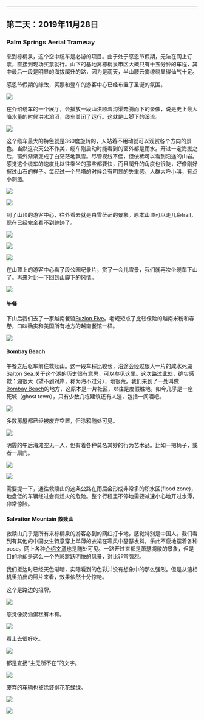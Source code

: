 
-------------
第二天：2019年11月28日
-------------

### Palm Springs Aerial Tramway
来到棕榈泉，这个空中缆车是必游的项目。由于处于感恩节假期，无法在网上订票，直接到现场买票就行。山下的基地离棕榈泉市区大概只有十五分钟的车程，其中最后一段是明显的海拔爬升的路，因为是雨天，半山腰云雾缭绕显得仙气十足。

感恩节假期的缘故，买票和登车的游客中心已经布置了圣诞的氛围。

![](https://lh3.googleusercontent.com/aPWKEo0fUcA-VYlyi_7btxNJRiR1WJeTYMk8kYlSTc1cYbfJYRMx-zmR8pAQaLG_wuN3gs8z-ML-PnnKZK9Ewd7OJN1ktTzzvwfi1ZuFc6euTt3RiUyhbNC4EL30Y7RpuoFjcFy31JToX8Denozs0bAR6nHDf90BBAMUpqwGqB3ylfkVHbw6Um8AtJtGWVueWS5C8HaNf592xxxemGembz396yqXIS7MdLnEoPwGfplAnAvRqsFyHihbb0q9fH9Bd-HpcjTLNNTtfecOYvusRoptJetY0srmp-DBuIhuDisUGRJCLbqEr8pOS12mIuAbk7hYvqin0CZK3cszNHDHmFySr5Befh6xDC0n5daJxY7Gt9G66nE366uNa7xFs1Yl2haFXG70ylqO13-p38dKLMnAlDhXITEj4b0IQogMfGZEGOswtn60zMbOq_fTuDHql95zOs4UNrowyIJXl9mGqHoDBGVvmOFIpu4_F693hZrX9SOzrCvhZ1yJngg-mDFqWl7iNmsAhzYJ8vzu0L6ZE2PEb3maP7KdxWRNNBsyWr2js1ooasPXh6AtQe3jD2jMcL75lbruIVRak8WJeiVTfDadhKnCtLHVRl3dOhmOzBVyOmvH3JVSKnAxMpxTsPQ7LIOBiEJOXvzmYJpF6mM8L7f74CryaXgr_wioadAih82nHkIO8avCdmY7ZCeIayF1Q5Sb2PZVfI4vfyTjmep853Cr3_VWgCEENC6JXq-RbIg9wBaq=w600)

在介绍缆车的一个展厅，会播放一段山洪顺着沟渠奔腾而下的录像，说是史上最大降水量的时候洪水滔滔，缆车关闭了运行。这就是山脚下的溪流。

![](https://lh3.googleusercontent.com/r0rNUFw1k4LA2N4p9P0CjZF4ykQ1xZKl_uUuko4Lcnmzhq1H6JXltJczKl6JkhZf0WH5qAs3HLFB7JiEyL1eTzojb7Kf0r97EH8BMSZQWyBhFkmJOTI8lDyoqmPFXxmAHFV2lRrQKV3VGYPxMX3woJScWXc8n0SKqfp-RTNvlbCG2qd08YTc1A17QS9UEqvJRmrEC8GG4uzrfUKPL9DD_m91_G_lo6UDIa5LMoHp8k5_t0j4qBjf9AxqXLcg8k2hmxjc7A0azU9cHBiqm-nHfkD9CNDRuaaaH_0A9tKGHSHizQ2ZHfMoBa80d24SCYmUYf2yUIJFA9W0CsuiQA8j8cVI2HexjVAJwcbY-dyZNCQohLPsON408uHHAPwP0kkMVtNU3T1f6frvYfUkQOAmADF1F0FE1VZdxRh1zijEpgVxWgodL9O1DQzc7iHTr8A-IjolCk_XVdjfJyitam4ghofz8MAqpKQEDgaBRPbwy5f-IwmN95tWE7zyga9J-GOFo7Dz-EOE97tqX4qoEiTrp5ul_H4dNgEjQLzCUXTTRJE-XxYK1ktyd8B-hvYzjbWpTYINuI2IDZraPicGlmt01dFcB0erFFkmNZbqdQ1jmmRqFQ0nmFzswCUntXcTui7xeav7Jc0hspZnsNvIScghcFNsBGhEycYHMSrOZXeX3o0cxr_bm8ZumdKP2s-LNhvgJuIOi1kGL-pJPJl2UqkJn1ONv5hApuoXqATTHS6H2YR_amv2=h600)

这个缆车最大的特色就是360度旋转的，人站着不用动就可以观赏各个方向的景色。当然这次天公不作美，缆车刚启动时能看到的窗外都是雨水。开过一定海拔之后，窗外渐渐变成了白茫茫地飘雪。尽管视线不佳，但依稀可以看到沿途的山岩。感觉这个缆车的速度比以往乘坐的那些都要快，而且爬升的角度也很陡，好像刚好擦过山石的样子。每经过一个吊塔的时候会有明显的失重感，人群大呼小叫，有点小刺激。

![](https://lh3.googleusercontent.com/qesh_oCmZl9KKwZKgBdsl1YkMTj2kada4BlH6xVCVf32tz4lZCovD6Sa_kzUPiaKIcO0sVXACK6c75-ZFmTQ5cQLjoDAnx7kStnNlTsdmnNfgnLeeae4K88N3Ce8Mq4bc7r3gi2IOxFRLFr48DvZ6fZ0TW4_Lk-85bXlH38wtCCw-41rgiqGNlHWyLpgkHAeSwIPxbdpKaUr7iUmoSXU2oXa95dHEza9mJz9LcufmF2kBuXs2bo4OOt1J-F6HsGhTxe9rvmqbneiNqnsMp0es8aITu9BO71l1wOpH1jiHEoH3rjlE8t1HUsR1cQ2livkeaRyNn1JXYKpkr6IN0HwV-FTeKIW555U3TJ88WVmHLHtEzY2mcZVAsK4Ew9EEOwdEoZmL9stmdlnU2NaalaeZ831THgC5tO4nDo5hVtbxsiMNNgtys8dRi3le3Q9dizJqZOZv1sxKBEXr1J-9nGfKIBgKyJOJOWcU_pvkaXRlkynIjC_NP3EcZ5mlRWKsrUSXDbAQ3xjCtdhsY09tah13FAEinRqjUZyCopiU6fLaNBG4rbay9gbsKKmaWL0NnK9eA9rbScDfHB2W1rR-IwyvnVy5dtwvh3wXxidwbjF-UBGJifsq__VFgfKxmbIo0inWfRZFjeeoZs-qONoV--U7M9ozI-Rjsu04W6uRANAsnSSB-6T6B6L2mxTsvR9N9ICZ8d3ULeHKuivAt-sni7hnU54rF8OPbkcPybiOtvD2617ZX0f=w600)

![](https://lh3.googleusercontent.com/NTC-DnQZGCvscgJa-J5dmiA03-Z4ZzVCnO8oPv1HayLXSlPB3saMQa3pI_TwQMkHuMxwjpxDgCRcaHWEbAYux1WtcEf4pL_mToz96g0kBL5KwQlk4clUac661olGiFh6t2oIul42wS2iuBOCP2q2xiCqFqE5CxrxycL2Lh860i8wim21ctoRYd0s2Df8SoAh_80JjZlHonScHVbxNNbpAM6aezvQZ7JNKpgBwid7EcFz1H0DgiNdIZ7NQ7M52Y9-ph2QHFOcvTIeE6_WeqmJcKHvfewv65c8OVgG10WtEsfgrdoG_5L_b3PcUGA4aOotnpvX3jtJv_7pr1T8zqYiyVFDXF2Y-_p5xZMeH4_bl7GlbfGtH_t0vQQlehu578i_ZiKEylxy-t53OfbNfvUethlcdQj-TVeBsUiiiJTqrMgHZf6ZlSP2QVJ-5g8TtXKjw0xylEhXircgmDToLgv0A03chn9uQg28At3_03N3TxwOzBtvidoS1NtUn3m3GIV5RdkBlEr1vfVJV9E5c4bSu9hSI8KEJHZVqk5mMofFRN9rSXeygooRzLqoBz8W7SLdN0JvySJKmlmdtiWO_7D0q8YBF7WMAK8cD_4da0x-7v1sXufoXUC4MqNJsVqgFv1eGKy8auwKmWzpsLzOMvgjTJm2xM4BT0GfHi-QlM1gh1PkPmWnE3Hf7IoV8L85o6jlt6sax59uUOQCz_Q4mnQDO5CrrD36GDwgXQ-8NI0QXbdDweMd=h600)

到了山顶的游客中心，往外看去就是白雪茫茫的景象。原本山顶可以走几条trail，现在已经完全看不到踪迹了。

![](https://lh3.googleusercontent.com/srJVg_OX6GhilX7QdL0Ja6OnkJQ3phIAZoScKkH5RGxBmXvX4MQEIoQa_zp_ya90eDPf8kZVI9tMfjE6LckKydba0U7X4dZBUfqu0Lz6NZDXbdgWJBTbYwWCy-HltglsVuYpXywISPTcTO5aySXJPTkckBR8QZecDRPASloIzMW_gdb8kSBeCVXxoJITUyJOKQknUAKMjT2WmI-fseDFvqOnZkXGiIbZzM7i75BmUh5EVkpY6ucUMPvsxc0BsAAELUzpQt7EDSiwBGGy6cNi0yAvdMkYvc0DML676WRVrd6NF0m_LXCocXUVvmGXyt7GqcRHmgfZflvu2D6dtBBMeajS-veE6crNuYOzrWHzlJjkZ8caoP-AcvNXXifBI4a-NY6et1n-sbZUn_QoGLERS-EDc_vkchBZ8quy1t7ReS3YvaznzrEVGbNQJrTzN_B0EW5i4WY0FvlnBeA6op3EbprKsnoaNmUNxZnbh3akveh53UK-7wz0YdqvPT4J_jsLOy1R_mmUsfLYToTVGXWKuerlbVL-ey_RQyZMSlrbaPZ7d6yN_v0TuDGBgYXAh1lDGm39dcGj-MYv6iID8Nrbrp1hsZNvYuwK4B7IAeCwdjIKxTsrprcJCPO05FpGBdCDPyOudltWe9LgEfrvd2Dk6EOuvfjINBKssURbup_EZ6X2QH4IeeRPds7l0qVcOXrx0Ty6WY5gDs5mvQu7N3ZZ_mMgQrC3Z_z232Y_rYgHMQrZyocn=w600)

![](https://lh3.googleusercontent.com/po67xnenlH6qJNELanAIIrh9CDfSPSAjVm55jQStVE4EhAcPGRHWs6TAegcjG_6Xk-bog8uKnd4ljKJFKGc-0oY5PjzJKfQSB2OIb7jC7FTtlnL2FKr9GuF7b-pmTwuFaeEoN8tMXhr3KRe6o0Xka1GZBwQsXDDgQSGOWqiJteBg5H538Uk6e75Chdim2yqW2VOv-GasHEiW1fz-gRUBBv2FiyuVcIW10u5bGH6S8GupRGou3-UUmnDgH-idw7Qrm_5Ho61l1LtWlwieIf0U_pNnWtZYeJvDXrYx7GC1drNpQI0cb6DrG2zdfYaPhd5LYbDeYE-84gr8b_z_Ph-vEkzYYxE6GYhPhe-HfuBP8C-NTP8qsSJ7VuLX6meF4QTN6x4O7NO_reVDOvxDRn4AsM-sF7sPpsC0KM9YmJxP0JuLQqZ2ypBv63kCLk9oJ4kkqf0LM40Oz6a19lf-4wafNjwWqeI04PdFkZdiwpJ_6MzAqeU8SB2CXbsztmOv_3_6FREd2FID1Ab3RUlPyzXFxh72hiFDBYcvVLcryc43As9mRI3MYahSBMKoKa4_8GYxNKhkORwT0DmhDGo5j2dlbwQROZ1rZ-s0D5LQxQgstJYC0D1bAq3mYyOd08xMaGo7hhFSFtAO8tUTmIKH330Hx9L670SQ3Mw0QlkcQAQ5IYy0FVXDlbjT5EK46Jz-LavSjznVzsevf6RQh0SMWSPUf1qvhJgc2kq4no1xytS02R1u5-It=h600)

![](https://lh3.googleusercontent.com/q1uWkaL6JSPB3qp8B7e4b83BIp-d4aW7z9lIwGwRUjRtcHH8DdQVLjOe_Z8C7_g3D5k3wYjHD2Y3QmYYJJpg2MxCrYGrpD9cQKqJWbKF3zkf80j2a5wlavBkrzR3-4PoG_x7pq1UQB-msKKQv4bkuQsRrxUJuhS5aPRy694oX7geLt8_IWJRjnWx3-hhrB2vTwInDpXl5o4JQ2koGkL3UGZB5kNxNW8MLHnXMf231VNLknZbvcxMPB-RXownIwndjjXW3ziTppH1zobIKS-7lQbKdSuSj2sOwNQnIOpgyC-CtN3ekeMeyB-tXHSaRLkU15_3MSdPpus2iIANQMAuHMUDBX_lF6F5meKrcXQstQfRzvd-ACsQfAcQy8ODK9bgLtAzGua-JwXbsjic8Oisa2GxsM8VdaeeyME3QC3ilBNvVubk5iEKrG_q7j3ANbd2H8TRV0zVWmjaIfUexR6qZ8HLqnD_8zKCCK2MCkITPwQXIRI_YGMUCm-lXfU-mEo9LQLFpvPFwUMSAZKBeIF3Ep8yPLfzeQoh8Zrf7SeCt62Je7170XbhJ6kW149GeyWU6hHq1b1CKumsqLd1ozPuhsglO90L0WsVE2s5rv7m7yWf8H6ZzT5H4V9GYZJyVMSpWlY7PxobanFeYtYyLPL1br31CcmkqiI4zIn-PH2Nsz5n5wTu6-6BAuMnNbV3stc0ZHG6s7qW1dftrPWY3zYGbe-Lf3cKxevC6AQusyhHAA6OTlb1=w600)

在山顶上的游客中心看了段公园纪录片，赏了一会儿雪景，我们就再次坐缆车下山了。再来对比一下回到山脚下的风情。

![](https://lh3.googleusercontent.com/R40_XbCO2ySR8q_OrB4iHQp_evQQZQqc6Tks51GWZedypW8f0UrothK6BWB4nIH63ZNd_d3TAuxm6WSiipPr5lODr2JUov2aAuTGYicZAaXPpOByu0eDBdoErxdLhPKHTAIg62M7IGBKWc4-GN-sAX1bOIu81U0MQLGcwbAPyGveXlUcoDC-BnmBx3HrmcYQ7KWinoSprntJZI3eaOAsJ-6poCy6llk81RXK8NEA5dh9_BOQjaFa6JjXmy1Kq686jriX0XLwFDnqPOTq6Zp8zE3Q29i2RqZz5nniNZGzWIr4mkYJMp0D6PNdJNF3_ayzBugTTAaiV7nMYDOgbqUzwmBUBA4cLU1TrXLvjbWAFurR8RJ18INCu8zk6bo346xZBKqoKxark81rXpAMzghc7B9VgEGh7j34JGKEmX-YpVcjIyqO3xLnE-y4Fs6-SxVITdenglHez7xe2E6z9nY4AX3UTctHuMfCcDZ4c80ONz4a9gMR2keprVBTHQswj257btv78Ly2bp38F6w-IIBiilRNeMhS1baaI50mnWumaJxL6Z16pfZzzNaVxM9YeN2dHXjuaFnDc05XujGhnNgvdPmSbgiBpecHSsNJVhR1JDc-ZUefOpJ6U0jpT6wvcwaMGvTBg5GLmsNeG-8tY2SzTdVocacreV8dc_Rdt2x8UFV6EqSLI4lxMATB-o20ImHNKjR1y-QGzxwJjGeD-6Hjxzft-6U0WlQF0A8mCOAPsXJBh1KK=h600)

#### 午餐
下山后我们去了一家越南餐馆[Fuzion Five](https://www.yelp.com/biz/fuzion-five-palm-springs)。老规矩点了比较保险的越南米粉和春卷，口味确实和美国所有地方的越南餐馆一样。

![](https://lh3.googleusercontent.com/MUgqngQiYyWsXY2xjc1H7-wjHlmOGHL0htKJv4gNhciiT9Y-3r51Vdmw47d3ygfBvujOJwvQ3jZGPYMO9Xu2Jw2ChJKxOdqtlokK7QVaGBUTvpf5-ApppNZFHz7egebEyKwnl-KA_vT8Y4-kCpaBb3tHIP2lhTSgfpDi-Ez6RiCfrV8KCQRjWUx10KCW0qBf4_zvR_1jmdwCxKwt6AK6nb7B8hdMSiTsL1itOiJdf19_9sSOlQsUcduUQyJn5Xs_M_6zpJemVrd1TqqieGE4JCCthZnS_QuCwtv1y0CCPW_N_dsdKtsMjFensyy1UcDI-TILHt7YllbI_Ns6BC9kaxq_5coNhE4yJvelnd3ppY1HMcqtQdEdYa_HElqrCjQIgtoHpK1sv2ZFm9SqiKwQFSdIZMvzibsNHgYj3ygJLEopUbjXx5DK5P8INguM-P5WtBBiMqwLn1gkTkcI-DvRu57xzLhhHlwrI-rcVcmLnP7wpCnydtn4fu7Vh_i3AaXlrQygN2adoATHFvto-ZL_nzJlImG7v37C4-QoERnZLsijst-70XzdIVEd7OubootAhmSAjtv-utbbAWg7heD3JbwTrUBS0_16lIojHiCk9qrkhO2Lx0OOcLZSfv59uau1-rp8mdocyipS5I7H-TePOjFoIvpgDKm6c9yMFCTiXZbu-WoR_z4ddclwtwtfMHMumstqUUJxQfHS_dxcxiFWk8EyS133kmANNILhQ4Xnt7Xiixg_=h600)

#### Bombay Beach
午餐之后驱车前往救赎山。这一段车程比较长，沿途会经过很大一片的咸水死湖Salton Sea.关于这个湖的历史很有意思，可以参见[这里](https://www.bbc.com/zhongwen/simp/world-41077095)。这次路过此处，确实感觉：湖很大（望不到对岸，称为海不过分），地很荒。我们来到了一处叫做[Bombay Beach](https://www.google.com/maps/@33.3502782,-115.7290589,1321m/data=!3m1!1e3)的地方，这原本是一片社区，以往是度假胜地。如今几乎是一座死城（ghost town），只有少数几栋建筑还有人迹，包括一间酒吧。

![](https://lh3.googleusercontent.com/XKFxd0PSnkTFqgqeB0lruUnGvZzmQk8T_A517wQSGJFPUUT3qhiIXdDliujUpg2HmnVJd-uyvzpgp5bzx3LPcsIpSlNnrVJCQz1cRlXf2Sxpa9lmxK50kJ0pOi-Y-aRSm7KPDpapqsN0rYSYa3K1FsMdte0JmzaN1Uyl05SC-LyP80g7pTJX13HBlp5exHsxkJLu6BfjMHAp35w3yjnxCBIPCb5JP9b3oB3thv3-2p03gYhXhkv877uY6N9Fm375bpYwlFT6HMjZcQUW9L6MIMD79Y9PU1tw_NzdtUieEXGZZNMayTdsv4Hf4uMI9aa5ScfHfL4MLaFT4pyLemq8jtxLfNErRrSN3N6pKAfhlhpItA6F6pojiec6gEsKeRrZz92O9mtatqT6eijtPP0MYGPqcp1CZj4GyX1oP0q_3rg6qcAkLFh1SgYHEe1RoFQAIakweANUWxzLqbS5K1S_zocARaViU7ynZ_hq2y-3i5y--sMAR0K2tttbiY1O53UrHwLIY5ZneJfue8pqwAu2kkgBLMtqZTT9EgFJuQbfgPJfZN46v4cCKPppd8WQSLPIayVS8W2pjBp_ST_GMAYhTZ1AwLvMSW_t5FFSAPSpu_NgXfwFfBwyqoSIjhIVq1x9VIJoNloIR9qyDjvr97TZIvLwHz7VE6mTuJ8O51-mKZsQX9t_xM5zUSpEhu0T3drV56f31Mkw5Uf8gRmRIlYoVikPc7UEZCB0o9sPiywKnmC87KtM=w600)

多数房屋都已经被废弃空置，但涂鸦随处可见。

![](https://lh3.googleusercontent.com/M8iM8uWO4RdWRLPJbETetaQka8mSaxg98EqKk7nykoa6XIb4m0qv2djTd6azBPLKmpY-tplexyNXplwSB7Pqnn36SUNpktl6NNRE5mWcsuqESpLkHSQJbdzYuxb9qtij3L99oC6p7Vmk0fWv8rgltiM6JVVQXAmuNj_7PWq3AXzYpfk5YV5TG18W75xNj_g7uX-dBUYb-rSwUF9i_CiFoSpMED5d6_zlwA1pI6dQwwKq6Z_qtcbP48uSLTD5o_qcmO-gGosifvIS_6l4iA2YqfiHr3BFIAAnVpTDDU5WqhnsyWXxlcsSb3lPvSjD-r77-TiU3T_b6iPJca05qcSsAT8fXQ41yh55IU-L-J-lBSmwU13fzaltRljm5W4Q_899An_k0K0HQIhwM9pYtAZc5HZGnqfndAZYeVXbF6VcK2D-xph35EaaM1tBGnQBUscIJfLwTg-t7tgfgZfA4WyqLZ78ES8KOUt9NZZz2dlLGtHMWMT3O1JsS69q1eaDHRd1HoiQpcwk2C0M3LKAhOmOpVE_oIkF_mBSGYbCZaRm0TwEgDOqzL2rl-KKiCXKr5Xbn-zmQ0Bi0uyQvgSDlJkaq89YaaXaP9DLT52Eh-U3li8an5UCLxsbCMZ8Dx7LIPOZt1seZ_PrCLB5fwj9IqwsVD5pAknZPnSZ7Y23YHkEPuoH-KSXHHL1dZ3bWHSfB67FNXkKRiV2E4VScVThpVAmzsp1TsVTur2pS_qg6dBWYW5m-JgQ=w600)

阴霾的午后海滩空无一人，但有着各种莫名其妙的行为艺术品。比如一把椅子，或者一扇门。

![](https://lh3.googleusercontent.com/KHYH7wvPGeKZGqbVeit_1R28Rwc7iriCUtcH7EnLR5ZOHUcfTN_L0yS32G_E5viqeuz-G5-hRNo059E1G6t7lUKEkpleGQ8-GCNZ-fb0OZv8CRpeYeMmx1wrmE_N5aF5At1DaYrwaBZte2fJ1QZSjiWImPafn8YK79UJRvIRBlM6x1LGHIyd8PcXyhTTpteNLLZtqrDc693-u3Ci345irK3rqkDJeG7T6JVSLt3TQT6vv4ACapVCvzL_WLVqvgRwuzXjmE3oedpJsg4zsKHoZmfuR2ayki8TyEZu-01BXi7CpS3jfoQwxieQvnU9cxO4MCxvP9btGAzpz6-I6TepwQLVHirbMCCasx0Xi0fzzvja-1LuLv1iLO2n2IWUd49lSV7IjRuoiO-9pVU509h01hf1tOBpUx0DZi1D85VG4KlkR6hYBQada9w-8UhCLUJv3TZldBdESYQi2Su4u6nQrRfZiH9N6lbMkvWYSkN0LYxlgKZ6Lle38DPmz6lL2kYlTi_FBvhgnjm5rgjW5e_GII3PTEl24oa9mqYpCZg8rDFIusMjjIigRCn2hdr5TTdAyIeS_-Rj7vr9f6hZYeY097FWpe1-9dv2VaHff-fnGxLcQDMpgqruHoEV6ZXUd35W6IiZ3gkb7jLTCIXFUPLhhwhvgZEaJp36xFe64AtmtUK6pTvi594dBJqDhSgJwc4s5AbJUwLluWsfSsy1Ynz9WI_dQJgMrj0bESMBrZSoQ7hDOl-Q=w600)

![](https://lh3.googleusercontent.com/G664JnaLRbZrwvBVGGOgHgZ4eh5Qngrj49RrLWyZDdDsvniNM5-PPJ1TawWL8esbROx-3KKdYrrSh9sQLGi0mSoH_qOMBfnmmyJjM3CGFi7OgfJa268SSqKI9W2FRK1cv70oCMG273WqEEkRxJGsJh-Wez5taBVGw8VyszY7v0ssZ7qC9bAfy80SKfy4G2Hq_Im3m3qhP87LGGR1SBxbSDxSacuTUL7BXg2mEnyaF9dSONMGgQYJ3KRj3LLvaHPdvEJk5vECw8qXrATSLa86eWcJqhkiXSS4n1UUyJC9NicUZ0zMF-LnFic7EeXDtzpGNYSP7XWdynXPb6gInCZjVs8mr9DH7SaBXKItYbyoaB7TasSH3LJ7PJ9KDfCa80N-hYBeR4jxHMr7Nqe4rTe21Q-mnLdls3Qpxhez7MGp7CLruXpxjmyyUeaKgitnwy01Uw3L3UbsrNN2M1MvLn2gRyV3Jp2KnIPDLaH5WgkHAAmJujcOnUqI5bUxKfIW651FCI0qczra5Z0SWcOQ0CQegig9aaKUadQt0kYJJ66HGL-E6HeNUEGw1CXMiL1KNzyvxLEFPKVbw_7jyKtVj-YAbGy1YBZLvCwS63I8TX0lyoXtUm-PanVcqqmcuDpu7wP2rYOkajsTGrl5ImGxmf4qjiOMMLl8LCgk60YPdIO0z6LwUaTxyyP1lqatyy7eZlh7guvOay5vJ5yd5zXd0b25qGURRrjJTqv-I5Gvkz_0zLABhGzf=w600)

需要提一下，通往救赎山的这条公路在雨后会形成非常多的积水区(flood zone)，地盘低的车辆经过会有熄火的危险。整个行程里不停地需要减速小心地开过水潭，非常惊险。

#### Salvation Mountain 救赎山
救赎山几乎是所有来棕榈泉的游客必到的网红打卡地，感觉特别是中国人。我们看到有其他的中国女生特意穿上单薄的衣裙在寒风中瑟瑟发抖，乐此不疲地摆着各种pose。网上各种[介绍文章](http://travel.sina.com/article/toutiao/2309404114813520359139)也是随处可见。一路开过来都是萧瑟凋敝的景象，但是目的地却是这么一个色彩跳跃明快的风景，对比非常强烈。

我们抵达时已经天色渐暗，实际看到的色彩并没有想象中的那么强烈。但是从渣相机里拍出的照片来看，效果依然十分惊艳。

这个是路边的招牌。

![](https://lh3.googleusercontent.com/_8XnyRICzx7sTX9tT5XgkJwSP2H2wSKiMRRQ5WX-rrA4XjXqyS3Uzhs76UbnztACQRX40JAdUNxLayiBViVQqhTQqY-gX4__y-x9_WNsscgXzkcKIyyu_07-vQRX1ng0ZMRJQ6_-Sq9_cMJcicArjMitDLhGgXMC4neQTpNvirj6m-xo10sMzVrjQj7COAyDUCp8ejfzLLWyB8Z8tT6W5CE3qBqEl_bYunp8s8ZlYW_tFGCqCUeAMH-AcCwwlk2rHpy_8Y7W4IP6uf1AikvFOE6b-jXCtmUuILWnwtE_tkt5wG95e-m82S8XQjdNvIszU8VnRCzzRtgxzSxB6bPCDx_uigICy-fv6ORanefto63i8Tcjs0Lfp2t8c20nSemM2tXrHiG3HjrFi88w9oagLQ8mnTm45DEoijZCGkA_kXTQTJqchD9uUNOah9kqdwEdKl4xe-xzaMKdJXVDevysLMHmFJ6fHYi-5cTmFu6IvRZXAu6OouQWD9-BBN3xIlDpfA6TGnh1SbdbOJZfXRERx_jZUnKJh2YG4WqwuZ6Wt63Zxt033coegKtVT6Xpjh3Zf8SjTBz192x5dLTBT9-nYHAYE-pOdQS9MX1XS-w7xXNrSAmLLeMK30SvlMSrY-CZoItZ-xAsseXUHDGf1n-_LykpoTJtbeScAOQHIE0WNNJVYHxn8NP7P17pZ5HjAGp23d6G9ovrYBDCuhw7dy7CNMU787NadZEmjQPi9RmGnpD763fM=w600)

感觉像奶油蛋糕有木有。

![](https://lh3.googleusercontent.com/gvlLfel4qfm7POfIHahJl14nolCCtFh_KJxQG7lCs0xoYv_dNSvSn1thgrWIgUa27Yx7TObKQka7dJrxqjYnLPK199qFQElEjdxSTNgWfbMDDAuyVRmLkMlcP5hlGhpydcCtbJqDF7AmwsDMqvlXUi4J9M1e9I7uEOImIwa_1F3uAgroOIt7-ohsFhiXEY9yRwlrizI4jgRGxFbVdTOq_Z6bkuY9fhORaYKSViR_E902my2EEq_r69qRAFbtGphc1Y0Vgz4nfBzaggP6sfYo3E5N9Mg-KAUEoRg_1sRbRROj1bT58cBxYhbpjYrfBQ0H-SVYiZokfN2ak2kuoS713DwFPVsfaUUEKbYuZT6UO5ZpezMlZfUuIdt_QK1bnMUdEbK1uOiCkXb63c1iiY9RFoTXlHwc1CknfhqCEwZI3L9pwh0OrlPuMRdwC0ROTLBJelmIRprRVVEqiREnQwkMeEpcgkqjjmRtskEEXZ7V1sMuoaJPFRbz5oP51QBZsduYHsYB2GpmR4oEjetudcze4cg3jm3fSOtCU3Ozo_V0obyJ4Apu3-oj-II0W8lHwzH-H_oJ8CSdPAqn11w7MJpvk6Q0qEntEUV5R8n8WGBcZY8FgkmUoUUFRvni-6ZdrmrJFKskFERcfCEguyGJUM60fgvuVkDyYaMXpRNTfor8ZPOGRX6EQ7rZE3nnbfCyhEhoZ1mE4XqLz0kM0hFuBvccFjDhqmVNds25iCA6aRkMX9qsHb36=w600)

看上去很好吃。

![](https://lh3.googleusercontent.com/Va_CmF6TEAeIqz3T7ZIq5X3bWdJKCF4bgzPc5tmSTZfqC-VmuWalvMoUHEneGhPtkjmpimj67T_u3pQRGj7WlKMoZPTIf8C5kmjFKKx0n9MPNblm4wF1E6Mey8B8R3TtlL1M-WiXWy6sh8Ki5cfZk92Ok4K0XW6NDz-Y1owXB-Nbz1j8dG6N6oLv43qSMe-GQY2U7SxuZWWWkFDciJzW-sgEaVlcSDEPbnGO1TY4m2yaCu5p6mixRTut-i0clFMzwE7HrOCUCpOyTO6_KObDUCMUqyx-khv_ery2dUqnkdF5w5Hobe2xcQICsjr-HaSPJa58HnFvoD-Pj1hRmb_iLTAMueAqencCnEi4vgR7S2UsVA8GMauHCrcCSj41ftNE-75zytoI3vaS3wpkadZ9B5BMn7o9O585krip-DSpeOc_WEG-phIzyom25YOueLEvHmmqEOcW787Ya_k_W6AqiuGZMZpxIRcSoA8yYjbQhuQvza73Ui3vEBLWz5yEdiHFkVd-FoKKXVEVJTKAblAVHzfxZPqhPVzd1-DQ7FZ7xV3BKSUciOXcv7b4YPmP4LO_B-k2IH2RJMUbrqi23KneDyBJ87Xz-wnsZxO4mshpZGPtqZY1oxNF8w7e_CkXEF885zyqvTQuW2efvIk7bOEvO2wMX9JYsMvKtKTIrG8N6O6BvXm2_xyLxD4NnEFj1kuPTMdlIUkSLe0LwQdhcINekHQiJLXrZqLcljnfkWB1swpdlstS=w600)

都是宣扬“主无所不在”的文字。

![](https://lh3.googleusercontent.com/1_uqdyR61dLiag-WiePvBa6HgrzOp_-ipLvwKuCaoqadsobtqwiaKKhStjQT3u1LSBP_ttPG8_fiaJfT6QvOL8AXE9YbNkAf8Ly-xQQRLW86gSRgDlIItJI_JbUlY7ZVWVLJgTNsjiM-sKTYuH5NFHQmxRSR4kdT8uKRrH-CtKgUU_9rWJoXY82IvVp7or1_dEDIxd_6_0zH0349v17aiV5L3k1yFtPgoXJblTttSNsJS0IjCWZrfrIuZbtxLGifNZjheXEYMS1YFIyLHMGy9Z36aNNb_yR-P88THju9XxveNnUaYBKotAK8N7A2rv7WNL5rjjRj9C13_Js3tKYYrsA5oNkv9ShaGMVFxkwXWT65xvrLPxdgc8xVX1pJMZfR6GM-doRjNTcjHud9d7JZZhlJ3--MxgXrfv1RTHHsju9nAj7PIVf0hBLF2vbqRndsxKSa17m4CBop20IsyE8Wuyqb5rCXTl4j8z-Y1YyaAnXjwolpXbxrLLJdTLhxOS3xzVD9xxXxz1L1_seLL4oehjrP63xAp2XU8WCfFeMKTaS91muLgM1OkMHtLMQGUMR54ncO5ezK-u2Fn5WIZ8pX5flnv6Mwx-1COW5qSOzXUX925au7QnE2P5Nzg6JEPOshYYvkHF4NFz2OH_Op18ZYZlv2dOf4Vq4InIT3IKMQjgr0pSdjgrTAxDpiA7dKSPwbWjrFSsBga0oq5x9_xFg05D8LDWqB80aKmVzzHiYIBDiO5Xz7=w600)

废弃的车辆也被涂装得花花绿绿。

![](https://lh3.googleusercontent.com/J7TO7ORCY70mC0mjJi1pE3PeNhJL6PkuAdegoqKEw3f9qXob_RLmhWLD3ch_ThF0b2FpUh9lORNJO-Pv9ZtQNB5ylRrVXTTpqlrPU_f8wQzmVvNf7759Ujmhxao6SkCXeEbt4DWaX56uZa92N9QAZ8-hsZLLK4OC8c73jiBfcpzKU5r5WjC6xipCrAoabaA2YTA6EQ12QHRwEp3_GwIJP9-xa1o_XzZt8vzIVBYIm_2aHKFGYpzeg57Eq9VvykeqhXGVLidGLF2TbqLpsAedkR6-KYCSm-1-BL_goX8KXbhGFSHz7Vq9bquwXXv-M6_IX7DerCZxnm1kkyb5tt0rmXgvpns3DkHIBR90HbojHPjtVsJWFNmtb8l2pE67M_nfgRYoGTa3M56SOHQRhHkzZTRTieYNyH5b6MQkSmq2IPUtlBhnTzZhwc1tb5cTDrK179bh1j-Svw5-YSomsluFseEJMdnkjD4VQ7f9gUU_ezKr32-ENwNdUrWpJxtN5s-yvugfcuggHv4ZZKP8VfPWd0apUhrTyQf5gQ3QVr9gxRq_uDjq_rHzG2l4xB2pm-3Kd84OmvH5IstA2WDGVkPAWnxzNK0oJHpxy9N8P4-TwMWAMebj4tBzYDL0s7mUVvLbPAeKC83OKayvrqq5fUH11DEjR_a5cnGr30BsqBMxPb0HV0oeimLeR3Ek-yPufm9d9EoRRFXQk80EfPXhyQ5o6gNf-CZ6z__erN1iICn-2lUxIuLv=w600)

![](https://lh3.googleusercontent.com/oYOwu86d7Eu7Yqchi0lY3mX4G57qfWqfJFQEBk_1hNF1kUjEyoKeLxNu5xKsKFkPR6wK2Azq7etpLHu0u7uHHPzJ7Gj-gvAadJ2-wT0I6yir7pnHJ_fX97EO1-GU6A2X1wCYH5pwOUfIzcDkl1wDnmS8bVj0HeY4BcQkOTe8ubFDQ_Ils52Uef-wEfEcbqW8629cv9RhCFILlBROj1UoBNQZrTGfVtioPTo0kGT_u3Esl-31gwrS0WzJgFqegKWcr_nvvkgFhNMeTG2NOri8fSNMYxKtgzIZplSZh_BV9S9adxOuTB2aGw_sX-Ubico0Nc7CrCAKAJZPz3Iq8D_52jdzivtQkuYc5uIbxOjXqukbwyfcWhZzlYWqguHS5VTra3nd9bKWgE0KUUlqKABNlGTbzFnxMJcdv_FHobLffQfKrm7YOHIf2oDI6aOe7xK847LVwW_g-tzcEp2b42PH-Kat8H-CC8MrF2ldkN3-HjXawqRG4THj1aHttwGly44A4TMENDpPvecugqCHFRzaQmczMC26H2_u-NthOKrub6jwg2Z1xHAAo9g2o_aH4OH10tv5wyo93U_HO12VhBaLhebsGDKMlVHMNUtolNk-lp0iy1CSnyrsFmWK2SLOz8ANgzeYimfcGBicXkCxTN-Qg6RNokKpjUtNPcU4BWNkoNRPloEWjm1ItKjUCTHnm-fyfkLqnOl_IslXQzghyWwaK4v7qWQYtPTL7oy6kXV7W0sWqRj4=w600)
